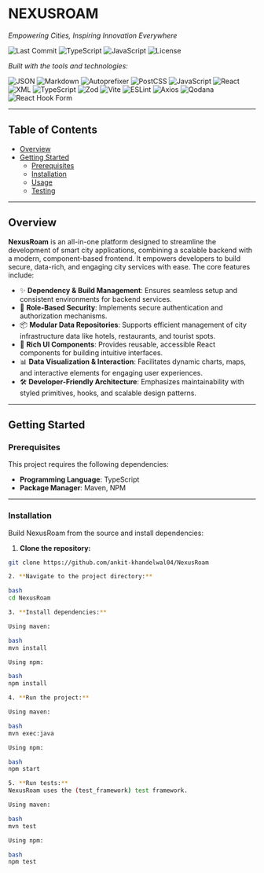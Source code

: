 # NEXUSROAM

*Empowering Cities, Inspiring Innovation Everywhere*

![Last Commit](https://img.shields.io/github/last-commit/ankit-khandelwal04/NexusRoam) 
![TypeScript](https://img.shields.io/badge/language-TypeScript-blue) 
![JavaScript](https://img.shields.io/badge/language-JavaScript-yellow) 
![License](https://img.shields.io/github/license/ankit-khandelwal04/NexusRoam)

*Built with the tools and technologies:*

![JSON](https://img.shields.io/badge/-JSON-informational)
![Markdown](https://img.shields.io/badge/-Markdown-black)
![Autoprefixer](https://img.shields.io/badge/-Autoprefixer-ff69b4)
![PostCSS](https://img.shields.io/badge/-PostCSS-orange)
![JavaScript](https://img.shields.io/badge/-JavaScript-yellow)
![React](https://img.shields.io/badge/-React-blue)
![XML](https://img.shields.io/badge/-XML-lightblue)
![TypeScript](https://img.shields.io/badge/-TypeScript-blue)
![Zod](https://img.shields.io/badge/-Zod-purple)
![Vite](https://img.shields.io/badge/-Vite-9467bd)
![ESLint](https://img.shields.io/badge/-ESLint-blueviolet)
![Axios](https://img.shields.io/badge/-Axios-ff1493)
![Qodana](https://img.shields.io/badge/-Qodana-green)
![React Hook Form](https://img.shields.io/badge/-ReactHookForm-pink)

---

## Table of Contents

- [Overview](#overview)
- [Getting Started](#getting-started)
  - [Prerequisites](#prerequisites)
  - [Installation](#installation)
  - [Usage](#usage)
  - [Testing](#testing)

---

## Overview

**NexusRoam** is an all-in-one platform designed to streamline the development of smart city applications, combining a scalable backend with a modern, component-based frontend. It empowers developers to build secure, data-rich, and engaging city services with ease. The core features include:

- ✨ **Dependency & Build Management**: Ensures seamless setup and consistent environments for backend services.
- 🔐 **Role-Based Security**: Implements secure authentication and authorization mechanisms.
- 📦 **Modular Data Repositories**: Supports efficient management of city infrastructure data like hotels, restaurants, and tourist spots.
- 🎨 **Rich UI Components**: Provides reusable, accessible React components for building intuitive interfaces.
- 📊 **Data Visualization & Interaction**: Facilitates dynamic charts, maps, and interactive elements for engaging user experiences.
- 🛠️ **Developer-Friendly Architecture**: Emphasizes maintainability with styled primitives, hooks, and scalable design patterns.

---

## Getting Started

### Prerequisites

This project requires the following dependencies:

- **Programming Language**: TypeScript
- **Package Manager**: Maven, NPM

---

### Installation

Build NexusRoam from the source and install dependencies:

1. **Clone the repository:**

```bash
git clone https://github.com/ankit-khandelwal04/NexusRoam

2. **Navigate to the project directory:**

bash
cd NexusRoam

3. **Install dependencies:**

Using maven:

bash
mvn install

Using npm:

bash
npm install

4. **Run the project:**

Using maven:

bash
mvn exec:java

Using npm:

bash
npm start

5. **Run tests:**
NexusRoam uses the (test_framework) test framework.

Using maven:

bash
mvn test

Using npm:

bash
npm test
